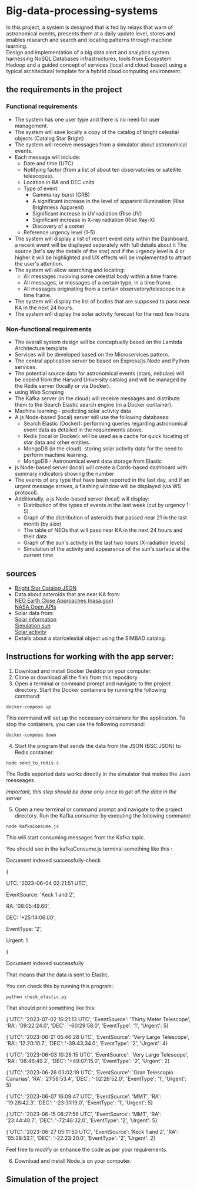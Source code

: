 # Big-data-processing-systems
In this project, a system is designed that is fed by relays that warn of astronomical events, presents them at a daily update level, stores and enables research and search and locating patterns through machine learning. </br>
Design and implementation of a big data alert and analytics system harnessing NoSQL Databases infrastructures, tools from Ecosystem Hadoop
and a guided concept of services (local and cloud-based) using a typical architectural template for a hybrid cloud computing environment.

## the requirements in the project
### Functional requirements
- The system has one user type and there is no need for user management.
- The system will save locally a copy of the catalog of bright celestial objects (Catalog Star Bright)
- The system will receive messages from a simulator about astronomical events.
- Each message will include:
  - Date and time (UTC)
  - Notifying factor (from a list of about ten observatories or satellite telescopes).
  - Location in RA and DEC units
  - Type of event:
    - Gamma ray burst (GRB)
    - A significant increase in the level of apparent illumination (Rise Brightness Apparent)
    - Significant increase in UV radiation (Rise UV)
    - Significant increase in X-ray radiation (Rise Ray-X)
    - Discovery of a comet
  - Reference urgency level (1-5)
- The system will display a list of recent event data within the Dashboard, a recent event will be displayed separately with full details about it
The source (let's say the details of the star) and if the urgency level is 4 or higher it will be highlighted and UX effects will be implemented to attract the user's attention.
- The system will allow searching and locating:
  - All messages involving some celestial body within a time frame.
  - All messages, or messages of a certain type, in a time frame.
  - All messages originating from a certain observatory/telescope in a time frame.
- The system will display the list of bodies that are supposed to pass near KA in the next 24 hours.
- The system will display the solar activity forecast for the next few hours

### Non-functional requirements
- The overall system design will be conceptually based on the Lambda Architecture template.
- Services will be developed based on the Microservices pattern.
- The central application server be based on Express/js.Node and Python services.
- The potential source data for astronomical events (stars, nebulae) will be copied from the Harvard University catalog and will be managed by the Redis server (locally or via Docker).
- using Web Scraping
- The Kafka server (in the cloud) will receive messages and distribute them to the Search Elastic search engine (in a Docker container).
- Machine learning - predicting solar activity data
- A js.Node-based (local) server will use the following databases:
  - Search Elastic (Docker): performing queries regarding astronomical event data as detailed in the requirements above.
  - Redis (local or Docker): will be used as a cache for quick locating of star data and other entities.
  - MongoDB (in the cloud): storing solar activity data for the need to perform machine learning.
  - MongoDB - Astronomical event data storage from Elastic
- js.Node-based server (local) will create a Cards-based dashboard with summary indicators showing the number
- The events of any type that have been reported in the last day, and if an urgent message arrives, a flashing window will be displayed (via
WS protocol).
- Additionally, a js.Node-based server (local) will display:
  - Distribution of the types of events in the last week (cut by urgency 1-5)
  - Graph of the distribution of asteroids that passed near 21 in the last month (by size)
  - The table of NEOs that will pass near KA in the next 24 hours and their data
  - Graph of the sun's activity in the last two hours (X-radiation levels)
  - Simulation of the activity and appearance of the sun's surface at the current time

## sources
- [Bright Star Catalog JSON](https://github.com/aduboisforge/Bright-Star-Catalog-JSON)
- Data about asteroids that are near KA from: </br>
[NEO Earth Close Approaches (nasa.gov)](https://cneos.jpl.nasa.gov/ca/) </br>
[NASA Open APIs](https://api.nasa.gov/)
- Solar data from: </br>
[Solar information](https://www.spaceweatherlive.com/en/solar-activity.html) </br>
[Simulation sun](https://theskylive.com/sun-info) </br>
[Solar activity](https://www.lmsal.com/)
- Details about a star/celestial object using the SIMBAD catalog.



## Instructions for working with the app server:

1. Download and install Docker Desktop on your computer.
2. Clone or download all the files from this repository.
3. Open a terminal or command prompt and navigate to the project directory.
Start the Docker containers by running the following command:
```
docker-compose up
```
This command will set up the necessary containers for the application.
To stop the containers, you can use the following command:
```
docker-compose down
```
4. Start the program that sends the data from the JSON (BSC.JSON) to Redis container:
```
node send_to_redis.s
```

The Redis exported data works directly in the simulator that makes the Json messeages.

*important, this step should be done only once to get all the data in the server*

5. Open a new terminal or command prompt and navigate to the project directory.
Run the Kafka consumer by executing the following command:
```
node kafkaConsume.js
```
This will start consuming messages from the Kafka topic.

You should see in the kafkaConsume.js terminal something like this :

Document indexed successfully-check

{

  UTC: '2023-06-04 02:21:51 UTC',

  EventSource: 'Keck 1 and 2',

  RA: '08:05:49.60',

  DEC: '+25:14:06.00',

  EventType: '2',

  Urgent: 1

}

Document indexed successfully

That means that the data is sent to Elastic.

You can check this by running this program:
```
python check_elastic.py
```

That should print something like this:

{'UTC': '2023-07-02 16:21:13 UTC', 'EventSource': 'Thirty Meter Telescope', 'RA': '09:22:24.0', 'DEC': '-60:29:58.0', 'EventType': '1', 'Urgent': 5}

{'UTC': '2023-06-21 05:46:28 UTC', 'EventSource': 'Very Large Telescope', 'RA': '12:20:10.7', 'DEC': '-39:43:34.0', 'EventType': '2', 'Urgent': 4}

{'UTC': '2023-06-03 10:26:15 UTC', 'EventSource': 'Very Large Telescope', 'RA': '08:46:49.2', 'DEC': '+49:07:15.0', 'EventType': '2', 'Urgent': 2}

{'UTC': '2023-06-26 03:02:19 UTC', 'EventSource': 'Gran Telescopio Canarias', 'RA': '21:58:53.4', 'DEC': '-02:26:52.0', 'EventType': '1', 'Urgent': 5}

{'UTC': '2023-06-07 16:09:47 UTC', 'EventSource': 'MMT', 'RA': '19:28:42.3', 'DEC': '-23:31:19.0', 'EventType': '1', 'Urgent': 5}

{'UTC': '2023-06-15 08:27:56 UTC', 'EventSource': 'MMT', 'RA': '23:44:40.7', 'DEC': '-72:46:32.0', 'EventType': '2', 'Urgent': 5}

{'UTC': '2023-06-27 05:11:50 UTC', 'EventSource': 'Keck 1 and 2', 'RA': '05:38:53.1', 'DEC': '-22:23:30.0', 'EventType': '2', 'Urgent': 2}

Feel free to modify or enhance the code as per your requirements.

6. Download and install Node.js on your computer.



## Simulation of the project
